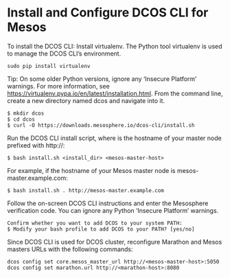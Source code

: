 # Install and Configure DCOS CLI for Mesos

To install the DCOS CLI:
Install virtualenv. The Python tool virtualenv is used to manage the DCOS CLI’s environment.

```
sudo pip install virtualenv
```

Tip: On some older Python versions, ignore any ‘Insecure Platform’ warnings. For more information, see https://virtualenv.pypa.io/en/latest/installation.html. From the command line, create a new directory named dcos and navigate into it.

```
$ mkdir dcos
$ cd dcos
$ curl -O https://downloads.mesosphere.io/dcos-cli/install.sh
```

Run the DCOS CLI install script, where <hosturl> is the hostname of your master node prefixed with http://:
```
$ bash install.sh <install_dir> <mesos-master-host>
```

For example, if the hostname of your Mesos master node is mesos-master.example.com:

```
$ bash install.sh . http://mesos-master.example.com
```

Follow the on-screen DCOS CLI instructions and enter the Mesosphere verification code. You can ignore any Python ‘Insecure Platform’ warnings.

```
Confirm whether you want to add DCOS to your system PATH:
$ Modify your bash profile to add DCOS to your PATH? [yes/no]
```

Since DCOS CLI is used for DCOS cluster, reconfigure Marathon and Mesos masters URLs with the following commands:

```
dcos config set core.mesos_master_url http://<mesos-master-host>:5050
dcos config set marathon.url http://<marathon-host>:8080
```
